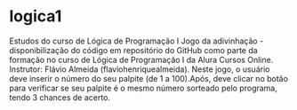# logica1
Estudos do curso de Lógica de Programação I
Jogo da adivinhação - disponibilização do código em repositório do GitHub como parte da formação no curso de Lógica de Programação I
da Alura Cursos Online. 
Instrutor: Flávio Almeida (flaviohenriquealmeida).
Neste jogo, o usuário deve inserir o número do seu palpite (de 1 a 100).Após, deve clicar no botão para verificar se seu palpite é o mesmo número sorteado pelo programa, tendo 3 chances de acerto.
